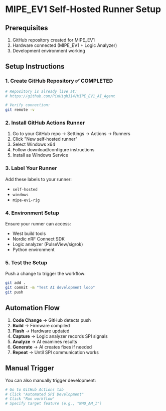 # MIPE_EV1 Self-Hosted Runner Setup

## Prerequisites
1. GitHub repository created for MIPE_EV1
2. Hardware connected (MIPE_EV1 + Logic Analyzer)
3. Development environment working

## Setup Instructions

### 1. Create GitHub Repository ✅ COMPLETED
```bash
# Repository is already live at:
# https://github.com/PinHigh314/MIPE_EV1_AI_Agent

# Verify connection:
git remote -v
```

### 2. Install GitHub Actions Runner
1. Go to your GitHub repo → Settings → Actions → Runners
2. Click "New self-hosted runner"
3. Select Windows x64
4. Follow download/configure instructions
5. Install as Windows Service

### 3. Label Your Runner
Add these labels to your runner:
- `self-hosted`
- `windows` 
- `mipe-ev1-rig`

### 4. Environment Setup
Ensure your runner can access:
- West build tools
- Nordic nRF Connect SDK
- Logic analyzer (PulseView/sigrok)
- Python environment

### 5. Test the Setup
Push a change to trigger the workflow:
```bash
git add .
git commit -m "Test AI development loop"
git push
```

## Automation Flow
1. **Code Change** → GitHub detects push
2. **Build** → Firmware compiled
3. **Flash** → Hardware updated
4. **Capture** → Logic analyzer records SPI signals
5. **Analyze** → AI examines results
6. **Generate** → AI creates fixes if needed
7. **Repeat** → Until SPI communication works

## Manual Trigger
You can also manually trigger development:
```bash
# Go to GitHub Actions tab
# Click "Automated SPI Development"
# Click "Run workflow"
# Specify target feature (e.g., "WHO_AM_I")
```